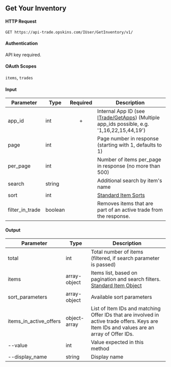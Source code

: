 ## Get Your Inventory

#### HTTP Request

`GET https://api-trade.opskins.com/IUser/GetInventory/v1/`

#### Authentication

API key required.

#### OAuth Scopes
`items`, `trades`

#### Input

Parameter | Type | Required   | Description
--------- | -----| :--------: | -----------
app_id | int | + | Internal App ID (see [ITrade/GetApps](/ITrade/GetApps.md)) (Multiple app_ids possible, e.g. '1,16,22,15,44,19')
page | int |  | Page number in response (starting with 1, defaults to 1) 
per_page | int | | Number of items per_page in response (no more than 500)
search | string | | Additional search by item's name 
sort | int |  | [Standard Item Sorts](/IItem.md#standard-item-sorts)
filter_in_trade | boolean | | Removes items that are part of an active trade from the response.
    
#### Output

Parameter | Type | Description
--------- | -----| -------- 
total     | int    | Total number of items (filtered, if search parameter is passed)
items | array-object | Items list, based on pagination and search filters. [Standard Item Object](/IItem.md#standard-item-object)
sort_parameters | array-object | Available sort parameters
items_in_active_offers | object-array | List of Item IDs and matching Offer IDs that are involved in active trade offers. Keys are Item IDs and values are an array of Offer IDs.
--value | int | Value expected in this method
--display_name | string | Display name
